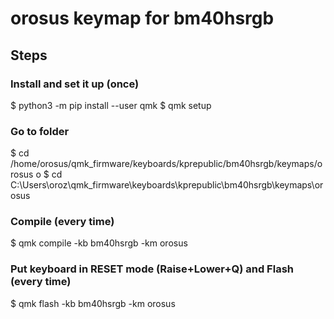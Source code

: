 # orosus keymap for bm40hsrgb

## Steps

### Install and set it up (once)
$ python3 -m pip install --user qmk
$ qmk setup

### Go to folder
$ cd /home/orosus/qmk_firmware/keyboards/kprepublic/bm40hsrgb/keymaps/orosus
o
$ cd C:\Users\oroz\qmk_firmware\keyboards\kprepublic\bm40hsrgb\keymaps\orosus

### Compile (every time)
$ qmk compile -kb bm40hsrgb -km orosus

### Put keyboard in RESET mode (Raise+Lower+Q) and Flash (every time)
$ qmk flash -kb bm40hsrgb -km orosus

